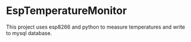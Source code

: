 # EspTemperatureMonitor
This project uses esp8266 and python to measure temperatures and write to mysql database.
